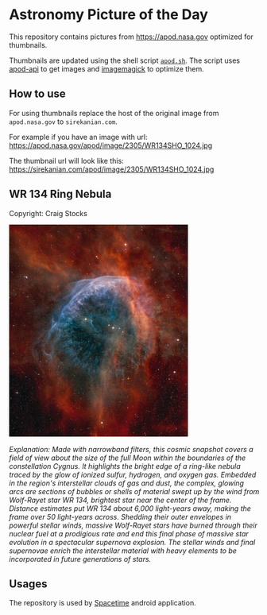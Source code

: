 # Astronomy Picture of the Day

This repository contains pictures from https://apod.nasa.gov optimized for thumbnails.

Thumbnails are updated using the shell script [`apod.sh`](apod.sh). The script
uses [apod-api](https://github.com/nasa/apod-api) to get images and [imagemagick](https://imagemagick.org) to
optimize them.

## How to use

For using thumbnails replace the host of the original image from `apod.nasa.gov` to `sirekanian.com`.

For example if you have an image with url:<br>
https://apod.nasa.gov/apod/image/2305/WR134SHO_1024.jpg

The thumbnail url will look like this:<br>
https://sirekanian.com/apod/image/2305/WR134SHO_1024.jpg

## WR 134 Ring Nebula

Copyright: Craig Stocks

[![the picture of the day][1]][2]

_Explanation: Made with narrowband filters, this cosmic snapshot covers a field of view about the size of the full Moon within the boundaries of the constellation Cygnus. It highlights the bright edge of a ring-like nebula traced by the glow of ionized sulfur, hydrogen, and oxygen gas. Embedded in the region's interstellar clouds of gas and dust, the complex, glowing arcs are sections of bubbles or shells of material swept up by the wind from Wolf-Rayet star WR 134, brightest star near the center of the frame. Distance estimates put WR 134 about 6,000 light-years away, making the frame over 50 light-years across. Shedding their outer envelopes in powerful stellar winds, massive Wolf-Rayet stars have burned through their nuclear fuel at a prodigious rate and end this final phase of massive star evolution in a spectacular supernova explosion. The stellar winds and final supernovae enrich the interstellar material with heavy elements to be incorporated in future generations of stars._

## Usages

The repository is used by [Spacetime][3] android application.

[1]: image/2305/WR134SHO_1024.jpg

[2]: https://apod.nasa.gov/apod/image/2305/WR134SHO_1024.jpg

[3]: https://github.com/sirekanian/spacetime

